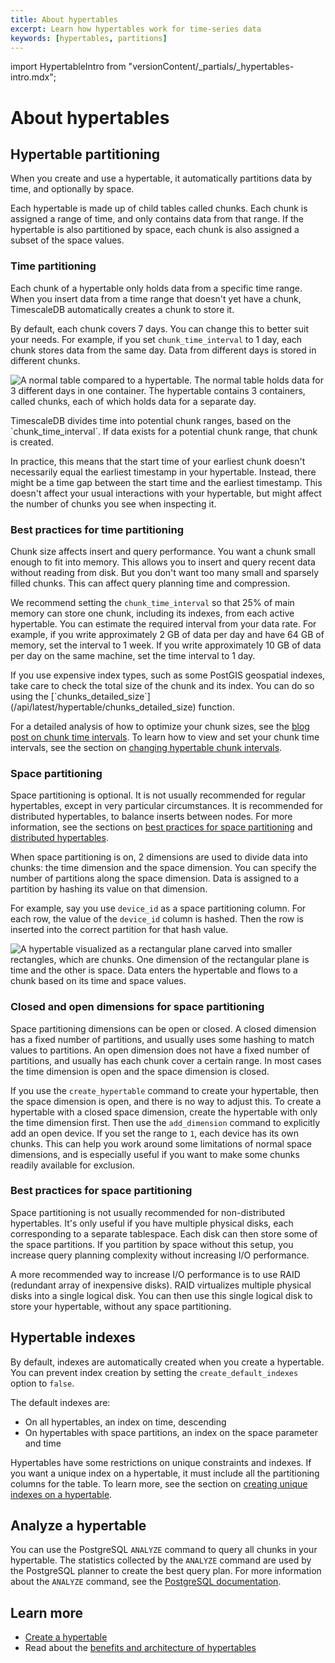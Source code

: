 ```yaml
---
title: About hypertables
excerpt: Learn how hypertables work for time-series data
keywords: [hypertables, partitions]
---
```


import HypertableIntro from "versionContent/_partials/_hypertables-intro.mdx";

# About hypertables

<HypertableIntro />

## Hypertable partitioning

When you create and use a hypertable, it automatically partitions data by time,
and optionally by space.

Each hypertable is made up of child tables called chunks. Each chunk is assigned
a range of time, and only contains data from that range. If the hypertable is
also partitioned by space, each chunk is also assigned a subset of the space
values.

### Time partitioning

Each chunk of a hypertable only holds data from a specific time range. When you
insert data from a time range that doesn't yet have a chunk, TimescaleDB
automatically creates a chunk to store it.

By default, each chunk covers 7 days. You can change this to better suit your
needs. For example, if you set `chunk_time_interval` to 1 day, each chunk stores
data from the same day. Data from different days is stored in different chunks.

<img class="main-content__illustration"
src="https://s3.amazonaws.com/assets.timescale.com/docs/images/getting-started/hypertables-chunks.png"
alt="A normal table compared to a hypertable. The normal table holds data for 3 different days in one container. The hypertable contains 3 containers, called chunks, each of which holds data for a separate day." />

<Highlight type="note">
TimescaleDB divides time into potential chunk ranges, based on the
`chunk_time_interval`. If data exists for a potential chunk range, that chunk is
created.

In practice, this means that the start time of your earliest chunk doesn't
necessarily equal the earliest timestamp in your hypertable. Instead, there
might be a time gap between the start time and the earliest timestamp. This
doesn't affect your usual interactions with your hypertable, but might affect
the number of chunks you see when inspecting it.
</Highlight>

### Best practices for time partitioning

Chunk size affects insert and query performance. You want a chunk small enough
to fit into memory. This allows you to insert and query recent data without
reading from disk. But you don't want too many small and sparsely filled chunks.
This can affect query planning time and compression.

We recommend setting the `chunk_time_interval` so that 25% of main memory can
store one chunk, including its indexes, from each active hypertable. You can
estimate the required interval from your data rate. For example, if you write
approximately 2&nbsp;GB of data per day and have 64&nbsp;GB of memory, set the
interval to 1 week. If you write approximately 10&nbsp;GB of data per day on the
same machine, set the time interval to 1 day.

<Highlight type="note">
If you use expensive index types, such as some PostGIS geospatial indexes, take
care to check the total size of the chunk and its index. You can do so using the
[`chunks_detailed_size`](/api/latest/hypertable/chunks_detailed_size) function.
</Highlight>

For a detailed analysis of how to optimize your chunk sizes, see the
[blog post on chunk time intervals][blog-chunk-time]. To learn how
to view and set your chunk time intervals, see the section on
[changing hypertable chunk intervals][change-chunk-intervals].

### Space partitioning

Space partitioning is optional. It is not usually recommended for regular
hypertables, except in very particular circumstances. It is recommended for
distributed hypertables, to balance inserts between nodes. For more information,
see the sections on
[best practices for space partitioning][best-practices-space] and
[distributed hypertables][about-distributed-hypertables].

When space partitioning is on, 2 dimensions are used to divide data into chunks:
the time dimension and the space dimension. You can specify the number of
partitions along the space dimension. Data is assigned to a partition by hashing
its value on that dimension.

For example, say you use `device_id` as a space partitioning column. For each
row, the value of the `device_id` column is hashed. Then the row is inserted
into the correct partition for that hash value.

<img class="main-content__illustration"
src="https://s3.amazonaws.com/assets.timescale.com/docs/images/hypertable-time-space-partition.png"
alt="A hypertable visualized as a rectangular plane carved into smaller rectangles, which are chunks. One dimension of the rectangular plane is time and the other is space. Data enters the hypertable and flows to a chunk based on its time and space values." />

### Closed and open dimensions for space partitioning

Space partitioning dimensions can be open or closed. A closed dimension has a
fixed number of partitions, and usually uses some hashing to match values to
partitions. An open dimension does not have a fixed number of partitions, and
usually has each chunk cover a certain range. In most cases the time dimension
is open and the space dimension is closed.

If you use the `create_hypertable` command to create your hypertable, then the
space dimension is open, and there is no way to adjust this. To create a
hypertable with a closed space dimension, create the hypertable with only the
time dimension first. Then use the `add_dimension` command to explicitly add an
open device. If you set the range to `1`, each device has its own chunks. This
can help you work around some limitations of normal space dimensions, and is
especially useful if you want to make some chunks readily available for
exclusion.

### Best practices for space partitioning

Space partitioning is not usually recommended for non-distributed hypertables.
It's only useful if you have multiple physical disks, each corresponding to a
separate tablespace. Each disk can then store some of the space partitions. If
you partition by space without this setup, you increase query planning
complexity without increasing I/O performance.

<Highlight type="note">
A more recommended way to increase I/O performance is to use RAID (redundant
array of inexpensive disks). RAID virtualizes multiple physical disks into a
single logical disk. You can then use this single logical disk to store your
hypertable, without any space partitioning.
</Highlight>

## Hypertable indexes

By default, indexes are automatically created when you create a hypertable. You
can prevent index creation by setting the `create_default_indexes` option to
`false`.

The default indexes are:

*   On all hypertables, an index on time, descending
*   On hypertables with space partitions, an index on the space parameter and
    time

Hypertables have some restrictions on unique constraints and indexes. If you
want a unique index on a hypertable, it must include all the partitioning
columns for the table. To learn more, see the section on [creating unique
indexes on a hypertable][hypertables-and-unique-indexes].

## Analyze a hypertable

You can use the PostgreSQL `ANALYZE` command to query all chunks in your
hypertable. The statistics collected by the `ANALYZE` command are used by the
PostgreSQL planner to create the best query plan. For more information about the
`ANALYZE` command, see the [PostgreSQL documentation][pg-analyze].

## Learn more

*   [Create a hypertable][create-hypertables]
*   Read about the
    [benefits and architecture of hypertables][hypertable-concepts]

[about-distributed-hypertables]: /timescaledb/:currentVersion:/how-to-guides/distributed-hypertables/about-distributed-hypertables/
[best-practices-space]: #best-practices-for-space-partitioning
[blog-chunk-time]: https://www.timescale.com/blog/timescale-cloud-tips-testing-your-chunk-size/
[change-chunk-intervals]: /timescaledb/:currentVersion:/how-to-guides/hypertables/change-chunk-intervals/
[create-hypertables]: /timescaledb/:currentVersion:/how-to-guides/hypertables/create/
[hypertable-concepts]: /timescaledb/:currentVersion:/overview/core-concepts/hypertables-and-chunks/
[hypertables-and-unique-indexes]: /timescaledb/:currentVersion:/how-to-guides/hypertables/hypertables-and-unique-indexes/
[pg-analyze]: https://www.postgresql.org/docs/current/sql-analyze.html
